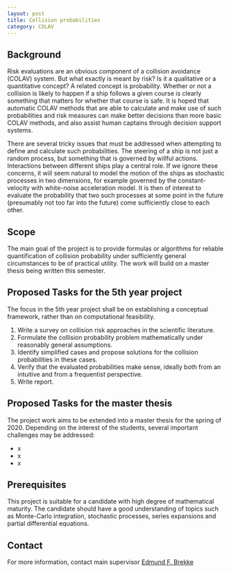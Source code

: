 ```yaml
---
layout: post
title: Collision probabilities
category: COLAV
---
```

## Background
Risk evaluations are an obvious component of a collision avoidance (COLAV) system. But what exactly is meant by risk? Is it a qualitative or a quantitative concept? A related concept is probability. Whether or not a collision is likely to happen if a ship follows a given course is clearly something that matters for whether that course is safe. 
It is hoped that automatic COLAV methods that are able to calculate and make use of such probabilities and risk measures can make better decisions than more basic COLAV methods, and also assist human captains through decision support systems. 

There are several tricky issues that must be addressed when attempting to define and calculate such probabilities. 
The steering of a ship is not just a random process, but something that is governed by willful actions. 
Interactions between different ships play a central role. 
If we ignore these concerns, it will seem natural to model the motion of the ships as stochastic processes in two dimensions, for example governed by the constant-velocity with white-noise acceleration model. 
It is then of interest to evaluate the probability that two such processes at some point in the future (presumably not too far into the future) come sufficiently close to each other. 

## Scope
The main goal of the project is to provide formulas or algorithms for reliable quantification of collision probability
under sufficiently general circumstances to be of practical utility. The work will build on a master thesis being written this semester. 

## Proposed Tasks for the 5th year project

The focus in the 5th year project shall be on establishing a conceptual framework, rather than on computational feasibility. 

1. Write a survey on collision risk approaches in the scientific literature. 
2. Formulate the collision probability problem mathematically under reasonably general assumptions.
3. Identify simplified cases and propose solutions for the collision probabilities in these cases. 
4. Verify that the evaluated probabilities make sense, ideally both from an intuitive and from a frequentist perspective. 
5. Write report.

## Proposed Tasks for the master thesis

The project work aims to be extended into a master thesis for the spring of 2020. Depending on the interest of the students, several important challenges may be addressed:

- x
- x
- x

## Prerequisites

This project is suitable for a candidate with high degree of mathematical maturity. The candidate should have a good understanding of topics such as Monte-Carlo integration, stochastic processes, series expansions and partial differential equations. 

## Contact
For more information, contact main supervisor [Edmund F. Brekke](http://www.ntnu.no/ansatte/edmundfo)
